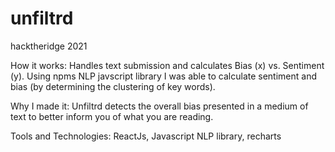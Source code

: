 # unfiltrd
hacktheridge 2021

How it works: Handles text submission and calculates Bias (x) vs. Sentiment (y). Using npms NLP javscript library I was able to calculate sentiment and bias (by determining the clustering of key words).

Why I made it: Unfiltrd detects the overall bias presented in a medium of text to better inform you of what you are reading.

Tools and Technologies: ReactJs, Javascript NLP library, recharts
